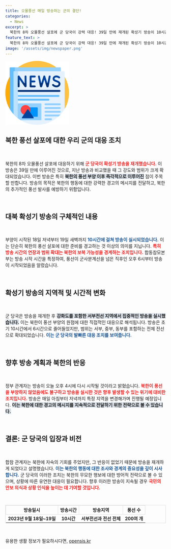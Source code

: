 ```yaml
---
title: 오물풍선 매일 방송하는 군의 결단!
categories:
  - News
excerpt: >
  북한의 8차 오물풍선 살포에 군 당국이 강력 대응! 39일 만에 재개된 확성기 방송이 10시간 이상 이어지며 북한의 움직임을 주시한다. 매일 방송할 방침으로 긴장감이 고조되고 있다.
feature_text: >
  북한의 8차 오물풍선 살포에 군 당국이 강력 대응! 39일 만에 재개된 확성기 방송이 10시간 이상 이어지며 북한의 움직임을 주시한다. 매일 방송할 방침으로 긴장감이 고조되고 있다.
image: '/assets/img/newspaper.png'
---
```


<p><img src="/assets/img/newspaper.png" alt="kimp 속보" /></p>

<h2 data-ke-size="size26">북한 풍선 살포에 대한 우리 군의 대응 조치</h2>

<p data-ke-size="size16">&nbsp;</p>

<p>북한의 8차 오물풍선 살포에 대응하기 위해 <b><span style="color: #ee2323;">군 당국이 확성기 방송을 재개했습니다.</span></b> 이 방송은 39일 만에 이루어진 것으로, 지난 방송과 비교했을 때 그 강도와 범위가 크게 확대되었습니다. 이번 방송은 특히 <b><span style="background-color: #21538527;">북한의 풍선 부양 이후 즉각적으로 이루어진</span></b> 점이 주목할 만합니다. 방송의 목적은 북한의 행동에 대한 강력한 경고의 메시지를 전달하고, 북한의 추가적인 풍선 발사를 예방하기 위함입니다. </p>

<p data-ke-size="size16">&nbsp;</p>

<h2 data-ke-size="size26">대북 확성기 방송의 구체적인 내용</h2>

<p data-ke-size="size16">&nbsp;</p>

<p>부양이 시작된 18일 저녁부터 19일 새벽까지 <b><span style="color: #1a5490;">10시간에 걸쳐 방송이 실시되었습니다.</span></b> 이는 단순히 북한의 풍선 살포에 대한 준비를 경고하는 것 이상의 의미를 지닙니다. <b><span style="color: #ee2323;">특히 방송 시간의 연장과 범위 확대는 북한의 보복 가능성을 경계하는 조치입니다.</span></b> 합동참모본부는 방송 시작 시간을 특정하여, 풍선이 군사분계선을 넘은 직후인 오후 6시부터 방송이 시작되었음을 알렸습니다. </p>

<p data-ke-size="size16">&nbsp;</p>

<h2 data-ke-size="size26">확성기 방송의 지역적 및 시간적 변화</h2>

<p data-ke-size="size16">&nbsp;</p>

<p>군 당국은 방송을 재개한 후 <b><span style="background-color: #21538527;">강화도를 포함한 서부전선 지역에서 집중적인 방송을 실시했습니다.</span></b> 이는 북한이 풍선 부양의 원점에 대한 직접적인 대응으로 해석됩니다. 방송은 초기 10시간에서 6시간으로 줄어들었지만, 범위는 서부, 중부, 동부를 포함하는 전체 전선으로 확대되었습니다. <b><span style="color: #1a5490;">이는 군 당국의 발빠른 대응 조치를 보여줍니다.</span></b> </p>

<p data-ke-size="size16">&nbsp;</p>

<h2 data-ke-size="size26">향후 방송 계획과 북한의 반응</h2>

<p data-ke-size="size16">&nbsp;</p>

<p>정부 관계자는 방송이 오늘 오후 4시에 다시 시작될 것이라고 밝혔습니다. <b><span style="color: #ee2323;">북한이 풍선을 부양하지 않았음에도 불구하고 방송을 실시한 것은 향후 발생할 수 있는 위기에 대비한 조치입니다.</span></b> 방송은 매일 아침부터 저녁까지 특정 지역을 변경해가며 진행될 예정입니다. <b><span style="background-color: #21538527;">이는 북한에 대한 경고의 메시지를 지속적으로 전달하기 위한 전략으로 볼 수 있습니다.</span></b> </p>

<p data-ke-size="size16">&nbsp;</p>

<h2 data-ke-size="size26">결론: 군 당국의 입장과 비전</h2>

<p data-ke-size="size16">&nbsp;</p>

<p>합참 관계자는 북한에 자숙의 기회를 주었지만, 그 반응이 없었기 때문에 방송을 재개하게 되었다고 설명했습니다. <b><span style="color: #1a5490;">이는 북한의 행동에 대한 조사와 경계의 중요성을 깊이 시사합니다.</span></b> 군 당국의 이러한 조치는 북한의 무모한 행보에 대한 방어적 전략으로 볼 수 있으며, 상황에 따른 유연한 대응이 필요합니다. 향후 이러한 방송이 지속될 경우 <b><span style="color: #ee2323;">국민의 안보 의식과 상황 인식을 높이는 데 기여할 것입니다.</span></b> </p>

<p data-ke-size="size16">&nbsp;</p>

<table style="width: 100%; border-collapse: collapse; border: 1px solid #ddd;">
  <tr>
    <th style="text-align: center; border: 1px solid #ddd;">방송일시</th>
    <th style="text-align: center; border: 1px solid #ddd;">방송시간</th>
    <th style="text-align: center; border: 1px solid #ddd;">방송지역</th>
    <th style="text-align: center; border: 1px solid #ddd;">풍선 수</th>
  </tr>
  <tr>
    <td style="text-align: center; height: 17px;"><b>2023년 9월 18일~19일</b></td>
    <td style="text-align: center; height: 17px;"><b>10시간</b></td>
    <td style="text-align: center; height: 17px;"><b>서부전선과 전선 전체</b></td>
    <td style="text-align: center; height: 17px;"><b>200여 개</b></td>
  </tr>
</table>

<p data-ke-size="size16">&nbsp;</p>
유용한 생활 정보가 필요하시다면, <a href="https://opensis.kr" rel="dofollow">opensis.kr</a>


